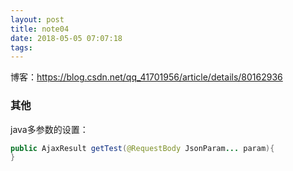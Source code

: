 ```yaml
---
layout: post
title: note04
date: 2018-05-05 07:07:18
tags:
---
```


博客：https://blog.csdn.net/qq_41701956/article/details/80162936


### 其他

java多参数的设置：
```java
public AjaxResult getTest(@RequestBody JsonParam... param){
}
```
